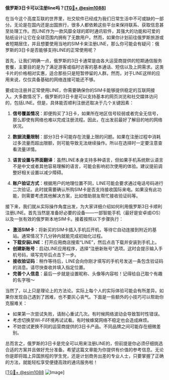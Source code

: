 **俄罗斯3日卡可以注册line吗？[[TG💪+ @esim1088](https://t.me/s/esim1088)]**

在当今这个高度互联的世界里，社交软件已经成为我们日常生活中不可或缺的一部分。无论是在国内还是出国旅行，很多人都依赖这些平台来保持联系、获取信息甚至处理工作。而LINE作为一款风靡全球的即时通讯软件，其强大的功能和可爱的贴纸设计让它在全球范围内拥有了无数用户。然而，如果你计划前往俄罗斯旅游或者短期居住，并且想要使用当地的SIM卡来注册LINE，那么你可能会有疑问：俄罗斯的3日卡是否能够支持LINE的正常使用呢？

首先，让我们明确一点，俄罗斯的3日卡通常是由各大运营商提供的短期通信服务套餐，主要目的是为了满足游客或临时访客的基本通话、短信以及上网需求。这类卡片的价格相对实惠，适合那些只是短暂停留的人群。然而，对于LINE这样的应用来说，仅仅具备基础的网络连接可能还不够。

要成功注册并正常使用LINE，你需要确保你的SIM卡能够提供稳定的互联网接入。大多数情况下，俄罗斯的3日卡是可以支持基本的网页浏览和社交媒体访问的，包括LINE。但是，具体能否顺利注册还取决于几个关键因素：

1. **信号覆盖情况**：即便购买了3日卡，如果所在地区信号较弱或者完全无信号，那么即使有网络也难以完成注册流程。因此，在出发前最好了解目的地的网络状况。

2. **数据流量限制**：部分3日卡可能存在流量上限的问题。如果在注册过程中消耗过多流量而超出限额，则可能导致无法继续操作。所以在选择时一定要注意查看流量详情。

3. **语言设置与界面翻译**：虽然LINE本身支持多种语言，但如果手机系统默认语言不是中文或者其他容易理解的语言，可能会影响初次使用的体验。建议提前调整好相关设置以减少障碍。

4. **账户验证方式**：根据用户的地理位置不同，LINE可能会要求通过电话号码进行二次验证。此时就需要确认所购SIM卡是否支持接收国际来电。如果没有此功能，则需要考虑其他解决方案，比如借助朋友帮忙接收验证码等。

接下来，我们就从实际操作角度出发，为大家详细介绍如何利用俄罗斯3日卡顺利注册LINE。首先当然是准备好必要的设备——一部智能手机（最好是安卓或iOS）以及一张有效的俄罗斯本地SIM卡。接着按照以下步骤执行：

- **激活SIM卡**：将新买的SIM卡插入手机后开机，等待它自动连接到附近的基站。通常情况下几分钟内就能完成初始化过程。
- **下载安装LINE**：打开应用商店搜索“LINE”，然后点击下载并安装到手机上。
- **创建新账号**：启动LINE应用程序，选择“注册新账号”选项。这时会提示输入手机号码，填写完毕后点击下一步。
- **接收验证码**：稍作等待后，LINE会向你刚才填写的手机号发送一条包含验证码的消息。请尽快查收并填入指定位置。
- **完善个人信息**：最后一步就是设置昵称、头像等内容啦！记得给自己取个有趣的名字哦～

当然了，以上只是理论上的方法论。实际上每个人的实际体验可能会有所差异。如果你发现自己遇到了困难，也不要灰心丧气。下面是一些额外的小技巧可以帮助你克服难关：

- 如果第一次尝试失败，请耐心重试几次。有时候网络波动会导致暂时性错误。
- 考虑切换至Wi-Fi环境再试试看。有时候蜂窝网络不稳定也会造成麻烦。
- 不妨尝试更换不同的运营商提供的3日卡产品。不同品牌之间可能存在细微差别。

总而言之，俄罗斯的3日卡是完全可以用来注册LINE的，但前提是你必须仔细挑选合适的方案并且做好充分准备。希望这篇文章能为你提供有价值的参考信息。无论你是即将踏上异国旅程的学生党，还是计划商务出差的专业人士，只要掌握了正确的方法，就能轻松享受便捷高效的通讯服务啦！

[[TG💪+ @esim1088](https://t.me/s/esim1088) ![Image](https://i.postimg.cc/4NQfJmqS/Snipaste-2025-05-13-00-14-12.png)]